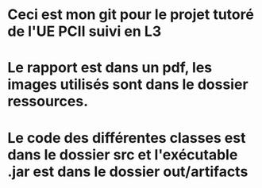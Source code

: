 # Ceci est mon git pour le projet tutoré de l'UE PCII suivi en L3
# Le rapport est dans un pdf, les images utilisés sont dans le dossier ressources.
# Le code des différentes classes est dans le dossier src et l'exécutable .jar est dans le dossier out/artifacts
